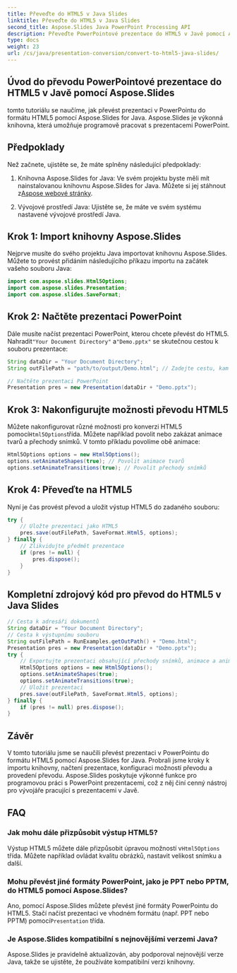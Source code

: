 ```yaml
---
title: Převeďte do HTML5 v Java Slides
linktitle: Převeďte do HTML5 v Java Slides
second_title: Aspose.Slides Java PowerPoint Processing API
description: Převeďte PowerPointové prezentace do HTML5 v Javě pomocí Aspose.Slides. Naučte se automatizovat proces převodu pomocí příkladů kódu krok za krokem.
type: docs
weight: 23
url: /cs/java/presentation-conversion/convert-to-html5-java-slides/
---
```


## Úvod do převodu PowerPointové prezentace do HTML5 v Javě pomocí Aspose.Slides

tomto tutoriálu se naučíme, jak převést prezentaci v PowerPointu do formátu HTML5 pomocí Aspose.Slides for Java. Aspose.Slides je výkonná knihovna, která umožňuje programově pracovat s prezentacemi PowerPoint.

## Předpoklady

Než začnete, ujistěte se, že máte splněny následující předpoklady:

1.  Knihovna Aspose.Slides for Java: Ve svém projektu byste měli mít nainstalovanou knihovnu Aspose.Slides for Java. Můžete si jej stáhnout z[Aspose webové stránky](https://products.aspose.com/slides/java/).

2. Vývojové prostředí Java: Ujistěte se, že máte ve svém systému nastavené vývojové prostředí Java.

## Krok 1: Import knihovny Aspose.Slides

Nejprve musíte do svého projektu Java importovat knihovnu Aspose.Slides. Můžete to provést přidáním následujícího příkazu importu na začátek vašeho souboru Java:

```java
import com.aspose.slides.Html5Options;
import com.aspose.slides.Presentation;
import com.aspose.slides.SaveFormat;
```

## Krok 2: Načtěte prezentaci PowerPoint

 Dále musíte načíst prezentaci PowerPoint, kterou chcete převést do HTML5. Nahradit`"Your Document Directory"` a`"Demo.pptx"` se skutečnou cestou k souboru prezentace:

```java
String dataDir = "Your Document Directory";
String outFilePath = "path/to/output/Demo.html"; // Zadejte cestu, kam chcete uložit výstup HTML5

// Načtěte prezentaci PowerPoint
Presentation pres = new Presentation(dataDir + "Demo.pptx");
```

## Krok 3: Nakonfigurujte možnosti převodu HTML5

 Můžete nakonfigurovat různé možnosti pro konverzi HTML5 pomocí`Html5Options`třída. Můžete například povolit nebo zakázat animace tvarů a přechody snímků. V tomto příkladu povolíme obě animace:

```java
Html5Options options = new Html5Options();
options.setAnimateShapes(true); // Povolit animace tvarů
options.setAnimateTransitions(true); // Povolit přechody snímků
```

## Krok 4: Převeďte na HTML5

Nyní je čas provést převod a uložit výstup HTML5 do zadaného souboru:

```java
try {
    // Uložte prezentaci jako HTML5
    pres.save(outFilePath, SaveFormat.Html5, options);
} finally {
    // Zlikvidujte předmět prezentace
    if (pres != null) {
        pres.dispose();
    }
}
```

## Kompletní zdrojový kód pro převod do HTML5 v Java Slides

```java
// Cesta k adresáři dokumentů
String dataDir = "Your Document Directory";
// Cesta k výstupnímu souboru
String outFilePath = RunExamples.getOutPath() + "Demo.html";
Presentation pres = new Presentation(dataDir + "Demo.pptx");
try {
	// Exportujte prezentaci obsahující přechody snímků, animace a animace tvarů do HTML5
	Html5Options options = new Html5Options();
	options.setAnimateShapes(true);
	options.setAnimateTransitions(true);
	// Uložit prezentaci
	pres.save(outFilePath, SaveFormat.Html5, options);
} finally {
	if (pres != null) pres.dispose();
}
```

## Závěr

V tomto tutoriálu jsme se naučili převést prezentaci v PowerPointu do formátu HTML5 pomocí Aspose.Slides for Java. Probrali jsme kroky k importu knihovny, načtení prezentace, konfiguraci možností převodu a provedení převodu. Aspose.Slides poskytuje výkonné funkce pro programovou práci s PowerPoint prezentacemi, což z něj činí cenný nástroj pro vývojáře pracující s prezentacemi v Javě.

## FAQ

### Jak mohu dále přizpůsobit výstup HTML5?

Výstup HTML5 můžete dále přizpůsobit úpravou možností v`Html5Options` třída. Můžete například ovládat kvalitu obrázků, nastavit velikost snímku a další.

### Mohu převést jiné formáty PowerPoint, jako je PPT nebo PPTM, do HTML5 pomocí Aspose.Slides?

 Ano, pomocí Aspose.Slides můžete převést jiné formáty PowerPointu do HTML5. Stačí načíst prezentaci ve vhodném formátu (např. PPT nebo PPTM) pomocí`Presentation` třída.

### Je Aspose.Slides kompatibilní s nejnovějšími verzemi Java?

Aspose.Slides je pravidelně aktualizován, aby podporoval nejnovější verze Java, takže se ujistěte, že používáte kompatibilní verzi knihovny.